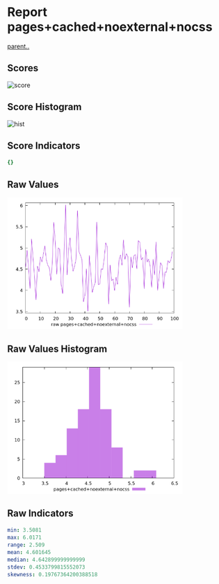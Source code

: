 # Report pages+cached+noexternal+nocss

[parent..](./..)  


## Scores

![score](./score.png)  

## Score Histogram

![hist](./hist.png)  

## Score Indicators

```yaml
{}

```

## Raw Values

![raw](./raw.png)  

## Raw Values Histogram

![raw hist](./raw_hist.png)  

## Raw Indicators

```yaml
min: 3.5081
max: 6.0171
range: 2.509
mean: 4.601645
median: 4.642899999999999
stdev: 0.4533799815552073
skewness: 0.19767364200388518

```

<style>
  img {
    max-width: 80%;
  }
</style>
      
